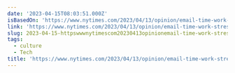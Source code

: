 ```yaml
---
date: '2023-04-15T08:03:51.000Z'
isBasedOn: 'https://www.nytimes.com/2023/04/13/opinion/email-time-work-stress.html'
link: 'https://www.nytimes.com/2023/04/13/opinion/email-time-work-stress.html'
slug: 2023-04-15-httpswwwnytimescom20230413opinionemail-time-work-stresshtml
tags:
  - culture
  - Tech
title: 'https://www.nytimes.com/2023/04/13/opinion/email-time-work-stress.html'
---
```


